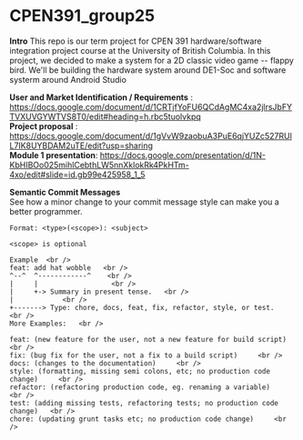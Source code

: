 # CPEN391_group25

**Intro**
This repo is our term project for CPEN 391 hardware/software integration project course at the University of British Columbia. In this project, we decided to make a system for a 2D classic video game -- flappy bird. We'll be building the hardware system around DE1-Soc and software systerm around Android Studio

**User and Market Identification / Requirements** : https://docs.google.com/document/d/1CRTjfYoFU6QCdAgMC4xa2jlrsJbFYTVXUVGYWTVS8T0/edit#heading=h.rbc5tuolvkpq <br />
**Project proposal** : https://docs.google.com/document/d/1gVvW9zaobuA3PuE6qjYUZc527RUlL7IK8UYBDAM2uTE/edit?usp=sharing  <br />
**Module 1 presentation**: https://docs.google.com/presentation/d/1N-KbHIBOo025mihlCebthLW5nnXklokRk4PkHTm-4xo/edit#slide=id.gb99e425958_1_5  <br />

**Semantic Commit Messages**  <br />
    See how a minor change to your commit message style can make you a better programmer.  <br />

    Format: <type>(<scope>): <subject>       

    <scope> is optional

    Example  <br />
    feat: add hat wobble   <br />
    ^--^  ^------------^    <br />
    |     |                  <br />
    |     +-> Summary in present tense.   <br />
    |            <br />
    +-------> Type: chore, docs, feat, fix, refactor, style, or test.    <br />
    More Examples:   <br />

    feat: (new feature for the user, not a new feature for build script)     <br />
    fix: (bug fix for the user, not a fix to a build script)     <br />
    docs: (changes to the documentation)     <br />
    style: (formatting, missing semi colons, etc; no production code change)     <br />
    refactor: (refactoring production code, eg. renaming a variable)     <br />
    test: (adding missing tests, refactoring tests; no production code change)   <br />
    chore: (updating grunt tasks etc; no production code change)     <br />
    
